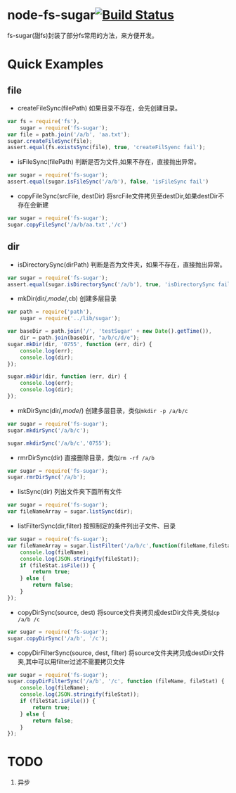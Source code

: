 node-fs-sugar[![Build Status](https://travis-ci.org/maczam/node-fs-sugar.svg)](https://travis-ci.org/maczam/node-fs-sugar)
=====
fs-sugar(甜fs)封装了部分fs常用的方法，来方便开发。


Quick Examples
===

file
---

* createFileSync(filePath)
如果目录不存在，会先创建目录。
```js
var fs = require('fs'),
    sugar = require('fs-sugar');
var file = path.join('/a/b', 'aa.txt');
sugar.createFileSync(file);
assert.equal(fs.existsSync(file), true, 'createFilSyenc fail');
```

* isFileSync(filePath)
判断是否为文件,如果不存在，直接抛出异常。
```js
var sugar = require('fs-sugar');
assert.equal(sugar.isFileSync('/a/b'), false, 'isFileSync fail')
```

* copyFileSync(srcFile, destDir)
将srcFile文件拷贝至destDir,如果destDir不存在会新建
```js
var sugar = require('fs-sugar');
sugar.copyFileSync('/a/b/aa.txt','/c')
```

dir
---
* isDirectorySync(dirPath)
判断是否为文件夹，如果不存在，直接抛出异常。
```js
var sugar = require('fs-sugar');
assert.equal(sugar.isDirectorySync('/a/b'), true, 'isDirectorySync fail')
```

* mkDir(dir/*,mode*/,cb)
创建多层目录
```js
var path = require('path'),
    sugar = require('../lib/sugar');

var baseDir = path.join('/', 'testSugar' + new Date().getTime()),
    dir = path.join(baseDir, "a/b/c/d/e");
sugar.mkDir(dir, '0755', function (err, dir) {
    console.log(err);
    console.log(dir);
});

sugar.mkDir(dir, function (err, dir) {
    console.log(err);
    console.log(dir);
});
```

* mkDirSync(dir/*,mode*/)
创建多层目录，类似`mkdir -p /a/b/c`
```js
var sugar = require('fs-sugar');
sugar.mkdirSync('/a/b/c');

sugar.mkdirSync('/a/b/c','0755');
```

* rmrDirSync(dir)
直接删除目录，类似`rm -rf /a/b`
```js
var sugar = require('fs-sugar');
sugar.rmrDirSync('/a/b');
```
* listSync(dir)
列出文件夹下面所有文件
```js
var sugar = require('fs-sugar');
var fileNameArray = sugar.listSync(dir);
```

* listFilterSync(dir,filter)
按照制定的条件列出子文件、目录
```js
var sugar = require('fs-sugar');
var fileNameArray = sugar.listFilter('/a/b/c',function(fileName,fileStat){
    console.log(fileName);
    console.log(JSON.stringify(fileStat));
    if (fileStat.isFile()) {
        return true;
    } else {
        return false;
    }
});
```

* copyDirSync(source, dest)
将source文件夹拷贝成destDir文件夹,类似`cp /a/b /c`
```js
var sugar = require('fs-sugar');
sugar.copyDirSync('/a/b', '/c');
```

* copyDirFilterSync(source, dest, filter)
将source文件夹拷贝成destDir文件夹,其中可以用filter过滤不需要拷贝文件
```js
var sugar = require('fs-sugar');
sugar.copyDirFilterSync('/a/b', '/c', function (fileName, fileStat) {
    console.log(fileName);
    console.log(JSON.stringify(fileStat));
    if (fileStat.isFile()) {
        return true;
    } else {
        return false;
    }
});
```

TODO
====
1. 异步